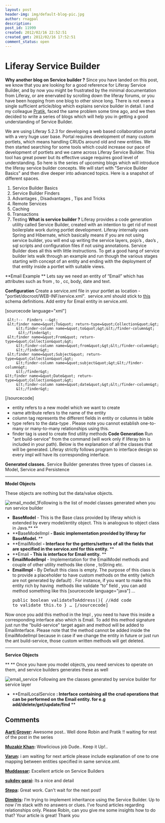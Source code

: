 ```yaml
---
layout: post
header-img: img/default-blog-pic.jpg
author: rnagpal
description: 
post_id: 11999
created: 2012/02/16 22:52:51
created_gmt: 2012/02/16 17:52:51
comment_status: open
---
```


# Liferay Service Builder

**Why another blog on Service builder ?** Since you have landed on this post, we know that you are looking for a good reference for Liferay Service Builder, and by now you might be frustrated by the minimal documentation from Liferay, or are enervated by scrolling down the liferay forums, or you have been hopping from one blog to other since long. There is not even a single sufficient article/blog which explains service builder in detail. I and my colleague [Pratik][1], faced the same problem some time ago, and we then decided to write a series of blogs which will help you in getting a good understanding of Service Builder.

We are using Liferay 5.2.3 for developing a web based collaboration portal with a very huge user base. Portal requires development of many custom portlets, which means handling CRUDs around old and new entities. We then started searching for some tools which could increase our pace of development of portlets and we came across Liferay Service Builder. This tool has great power but its effective usage requires good level of understanding. So here is the series of upcoming blogs which will introduce the liferay service builder concepts. We will start with "Service Builder Basics" and then dive deeper into advanced topics. Here is a snapshot of different spaces. 

  1. Service Builder Basics
  2. Service Builder Finders
  3. Advantages , Disadvantages , Tips and Tricks
  4. Remote Services
  5. Caching
  6. Transactions
  7. Testing
**What is service builder ?** Liferay provides a code generation utility called Service Builder, created with an intention to get rid of most boilerplate work during portlet development. Liferay internally uses Spring and Hibernate, which basically means if you are not using service builder, you will end up writing the service layers, pojo’s , dao’s , sql scripts and configuration files if not using annotations. Service Builder does all this with little instructions. To get a good hang of service builder lets walk through an example and run though the various stages starting with concept of an entity and ending with the deployment of that entity inside a portlet with suitable views.

**Email Example ** Lets say we need an entity of “Email” which has attributes such as from , to , cc, body, date and text.

**Configuration** Create a service.xml file in your portlet as location - "portlet/docroot/WEB-INF/service.xml".  service.xml should stick to [this][2] schema definitions. Add entry for Email entity in service.xml.

[sourcecode language="xml"] <entity name="Email" local-service="true" remote-service="false" table="Email"> <column name="id" type="long" primary="true"> <column name="to" type="String"> <column name="from" type="String"> <column name="subject" type="String"> <column name="content" type="String"> <column name="date" type="Date">
    
    
     &lt;!--  Finders --&gt;
     &lt;finder name=&quot;To&quot; return-type=&quot;Collection&quot;&gt;
         &lt;finder-column name=&quot;to&quot;&gt;&lt;/finder-column&gt;
          &lt;/finder&gt;
     &lt;finder name=&quot;From&quot; return-type=&quot;Collection&quot;&gt;
         &lt;finder-column name=&quot;from&quot;&gt;&lt;/finder-column&gt;
         &lt;/finder&gt;
     &lt;finder name=&quot;Subject&quot; return-type=&quot;Collection&quot;&gt;
         &lt;finder-column name=&quot;subject&quot;&gt;&lt;/finder-column&gt;
         &lt;/finder&gt;
    &lt;finder name=&quot;Date&quot; return-type=&quot;Collection&quot;&gt;
         &lt;finder-column name=&quot;date&quot;&gt;&lt;/finder-column&gt;
         &lt;/finder&gt;
    

</entity> [/sourcecode] 

  * entity refers to a new model which we want to create
  * name attribute refers to the name of the entity
  * column tag represents the different fields in entity or columns in table
  * type refers to the data-type . Please note you cannot establish one-to-many or many-to-many relationships using this.
  * finder tag is used to create find utility methods
**Code Generation** Run "ant build-service" from the command (will work only if liferay bin is included in your path). Below is the explanation of all the classes that will be generated. Liferay strictly follows program to interface design so every impl will have its corresponding interface.

**Generated classes.** Service Builder generates three types of classes i.e. Model, Service and Persistence

** **

**Model Objects**

These objects are nothing but the data/value objects.

![][3]Following is the list of model classes generated when you run service builder 

  * **BaseModel** \- This is the Base class provided by liferay which is extended by every model/entity object. This is analogous to object class in Java.** **
  * **BaseModelImpl **\- Basic implementation provided by liferay for BaseModel.** **
  * **EmailModel **\- Interface for the getters/setters of all the fields that are specified in the service.xml for this entity.** **
  * **Email **\- This is interface for Email entity.** **
  * **EmailModelImpl** \- Implementation for the EmailModel methods and couple of other utility methods like clone , toString etc.
  * **EmailImpl** \- By Default this class is empty. The purpose of this class is to provide a placeholder to have custom methods on the entity (which are not generated by default) . For instance, if you want to make this entity rich by having  methods like validate “to” field , you can add method something like this [sourcecode language="java"] … <pre>public boolean validateToAddress(){ //Add code to validate this.to } … [/sourcecode]

Now once you add this method in the Impl , you need to have this inside a corresponding interface also which is Email. To add this method signature just run the "build-service" target again and method will be added to EmailInterface. Please note that the method cannot be added inside the EmailModelImpl because in case if we change the entity in future or just run the ant build-service, those custom written methods will get deleted.
** **

**Service Objects**

** ** Once you have you model objects, you need services to operate on them, and service builders generates these as well 

![][4] Following are the classes generated by service builder for service layer

  * **EmailLocalService **: Interface containing all the crud operations that can be performed on the Email entity. for e.g add/delete/get/update/find** **

   [1]: http://xebee.xebia.in/author/pgarg/
   [2]: http://www.liferay.com/dtd/liferay-service-builder_5_2_0.dtd%20
   [3]: http://xebee.xebia.in/wp-content/uploads/2012/02/email_model_1.png (email_model_1)
   [4]: http://xebee.xebia.in/wp-content/uploads/2012/02/email_service.png (email_service)

## Comments

**[Aarti Grover](#7590 "2012-02-17 08:38:25"):** Awesome post.. Well done Robin and Pratik !! waiting for rest of the post in the series

**[Muzakir Khan](#9149 "2012-07-11 16:43:01"):** Wowlicious job Dude.. Keep it Up!..

**[Varun](#8499 "2012-04-19 15:24:02"):** i am waiting for next article please include explanation of one to one mapping between entities specified in same service.xml.

**[Muddassar](#7999 "2012-03-23 01:44:06"):** Excellent article on Service Builders

**[sukdev garai](#8029 "2012-03-24 20:18:19"):** Its a nice and detail

**[Stepa](#7786 "2012-02-26 20:05:33"):** Great work. Can't wait for the next post!

**[Dimitris](#9244 "2012-07-27 02:31:15"):** I'm trying to implement inheritance using the Service Builder. Up to now i'm stack with no answers or clues. I've found articles regarding relationships only. Please Robin, can you give me some insights how to do that? Your article is great! Thank you

